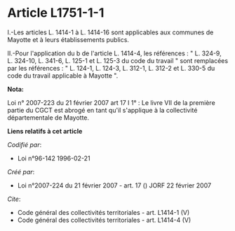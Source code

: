 # Article L1751-1-1

I.-Les articles L. 1414-1 à L. 1414-16 sont applicables aux communes de Mayotte et à leurs établissements publics. 

II.-Pour l'application du b de l'article L. 1414-4, les références : " L. 324-9, L. 324-10, L. 341-6, L. 125-1 et L. 125-3 du
code du travail " sont remplacées par les références : " L. 124-1, L. 124-3, L. 312-1, L. 312-2 et L. 330-5 du code du
travail applicable à Mayotte ".

**Nota:**

Loi n° 2007-223 du 21 février 2007 art 17 I 1° : Le livre VII de la première partie du CGCT est abrogé en tant qu'il
s'applique à la collectivité départementale de Mayotte.

**Liens relatifs à cet article**

_Codifié par_:

  - Loi n°96-142 1996-02-21

_Créé par_:

  - Loi n°2007-224 du 21 février 2007 - art. 17 () JORF 22 février 2007

_Cite_:

  - Code général des collectivités territoriales - art. L1414-1 (V)
  - Code général des collectivités territoriales - art. L1414-4 (V)
